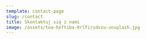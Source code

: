 ```yaml
---
template: contact-page
slug: /contact
title: Skontaktuj się z nami
image: /assets/toa-heftiba-0rlfirsdvzu-unsplash.jpg
---
```


